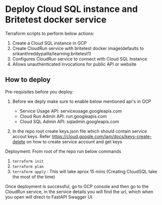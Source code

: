 # Deploy Cloud SQL instance and Britetest docker service

Terraform scripts to perform below actions:
1. Create a Cloud SQL instance in GCP
2. Create CloudRun service with britetest docker image(defaults to srikanthreddypailla/learning:britetest1)
3. Configures CloudRun service to connect with Cloud SQL Instance
4. Allows unauthenticated invocations for public API or website


## How to deploy
Pre-requisites before you deploy:

1. Before we deply make sure to enable below mentioned api's in GCP
      - Service Usage API: serviceusage.googleapis.com
      - Cloud Run Admin API: run.googleapis.com
      - Cloud SQL Admin API: sqladmin.googleapis.com

2. In the repo root create keys.json file which should contain service accout keys.
   Refer https://cloud.google.com/iam/docs/keys-create-delete on how to create service account and get keys


Deployment:
From root of the repo run below commands
1. `terraform init`
2. `terraform plan`
3. `terraform apply`  : This will take aprox 15 mins (Creating CloudSQL take the most of the time)

Once deployment is successful, go to GCP console and then go to the CloudRun service, in the service details
you will find the url, which when you open will direct to FastAPI Swagger UI.
